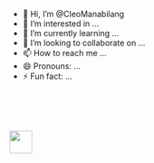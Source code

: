 - 👋 Hi, I’m @CleoManabilang
- 👀 I’m interested in ...
- 🌱 I’m currently learning ...
- 💞️ I’m looking to collaborate on ...
- 📫 How to reach me ...
- 😄 Pronouns: ...
- ⚡ Fun fact: ...

<!---
CleoManabilang/CleoManabilang is a ✨ special ✨ repository because its `README.md` (this file) appears on your GitHub profile.
You can click the Preview link to take a look at your changes.
--->
<br><br>
<br><br>
<img src="https://raw.githubusercontent.com/CleoManabilang/Cleomanabilang/main/assets/ssss.gif" height="40" />
<br><br><br>
<br><br><br>

